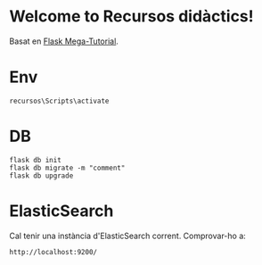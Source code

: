 # Welcome to Recursos didàctics!

Basat en [Flask Mega-Tutorial](https://blog.miguelgrinberg.com/post/the-flask-mega-tutorial-part-i-hello-world). 

# Env
```
recursos\Scripts\activate
```

# DB
```
flask db init
flask db migrate -m "comment"
flask db upgrade
```

# ElasticSearch
Cal tenir una instància d'ElasticSearch corrent. Comprovar-ho a:
```
http://localhost:9200/
```